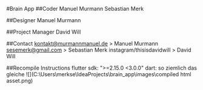 #Brain App
##Coder
    Manuel Murmann
    Sebastian Merk

##Designer
    Manuel Murmann

##Project Manager
    David Will

##Contact 
    kontakt@murmannmanuel.de > Manuel Murmann
    sesemerk@gmail.com > Sebastian Merk
    instagram/thisisdavidwill > David Will

##Recompile Instructions
    flutter sdk: ">=2.15.0 <3.0.0"
    dart: so ziemlich das gleiche
![](C:\Users\merkse\IdeaProjects\brain_app\images\compiled html asset.png)